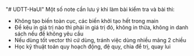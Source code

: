 "# UDTT-HaUI" 
Một số note cần lưu ý khi làm bài kiểm tra và bài thi: 
+ Không tạo biến toàn cục, các biến khởi tạo hết trong main
+ Đề kêu in giá trị nào thì phải in giá trị đó, không in thừa, không in danh sách nếu đề không yêu cầu
+ Nếu dùng tốt vector thì cứ dùng, tránh việc dùng nhiều mảng 2 chiều
+ Học kỹ thuật toán quy hoạch động, đệ quy, chia để trị, quay lui
